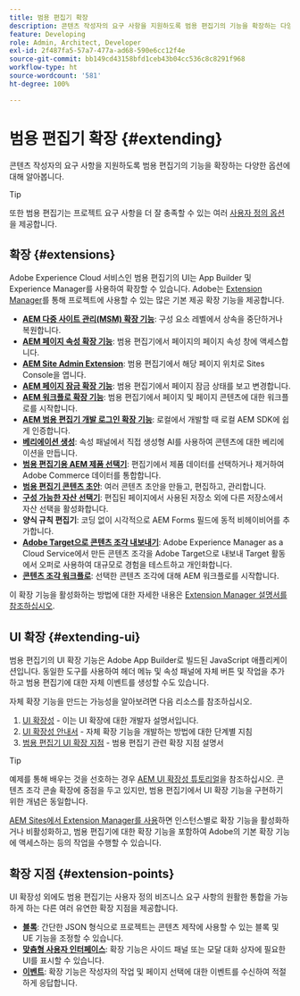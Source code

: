 ```yaml
---
title: 범용 편집기 확장
description: 콘텐츠 작성자의 요구 사항을 지원하도록 범용 편집기의 기능을 확장하는 다양한 옵션에 대해 알아봅니다.
feature: Developing
role: Admin, Architect, Developer
exl-id: 2f487fa5-57a7-477a-ad68-590e6cc12f4e
source-git-commit: bb149cd43158bfd1ceb43b04cc536c8c8291f968
workflow-type: ht
source-wordcount: '581'
ht-degree: 100%

---
```


# 범용 편집기 확장 {#extending}

콘텐츠 작성자의 요구 사항을 지원하도록 범용 편집기의 기능을 확장하는 다양한 옵션에 대해 알아봅니다.

>[!TIP]
>
>또한 범용 편집기는 프로젝트 요구 사항을 더 잘 충족할 수 있는 여러 [사용자 정의 옵션](/help/implementing/universal-editor/customizing.md)을 제공합니다.

## 확장 {#extensions}

Adobe Experience Cloud 서비스인 범용 편집기의 UI는 App Builder 및 Experience Manager를 사용하여 확장할 수 있습니다. Adobe는 [Extension Manager](https://experience.adobe.com/aem/extension-manager)를 통해 프로젝트에 사용할 수 있는 많은 기본 제공 확장 기능을 제공합니다.

* **[AEM 다중 사이트 관리(MSM) 확장 기능](/help/sites-cloud/authoring/universal-editor/authoring.md#inheritance)**: 구성 요소 레벨에서 상속을 중단하거나 복원합니다.
* **[AEM 페이지 속성 확장 기능](/help/sites-cloud/authoring/universal-editor/authoring.md#page-properties)**: 범용 편집기에서 페이지의 페이지 속성 창에 액세스합니다.
* **[AEM Site Admin Extension](/help/sites-cloud/authoring/universal-editor/authoring.md#sites-console)**: 범용 편집기에서 해당 페이지 위치로 Sites Console을 엽니다.
* **[AEM 페이지 잠금 확장 기능](/help/sites-cloud/authoring/universal-editor/authoring.md#locking-pages)**: 범용 편집기에서 페이지 잠금 상태를 보고 변경합니다.
* **[AEM 워크플로 확장 기능](/help/sites-cloud/authoring/universal-editor/authoring.md#workflows)**: 범용 편집기에서 페이지 및 페이지 콘텐츠에 대한 워크플로를 시작합니다.
* **[AEM 범용 편집기 개발 로그인 확장 기능](/help/sites-cloud/authoring/universal-editor/authoring.md#developer-login)**: 로컬에서 개발할 때 로컬 AEM SDK에 쉽게 인증합니다.
* **[베리에이션 생성](/help/generative-ai/generate-variations-integrated-editor.md)**: 속성 패널에서 직접 생성형 AI를 사용하여 콘텐츠에 대한 베리에이션을 만듭니다.
* **[범용 편집기용 AEM 제품 선택기](https://developer.adobe.com/uix/docs/extension-manager/extension-developed-by-adobe/ue-product-picker/)**: 편집기에서 제품 데이터를 선택하거나 제거하여 Adobe Commerce 데이터를 통합합니다.
* **[범용 편집기 콘텐츠 초안](https://developer.adobe.com/uix/docs/extension-manager/extension-developed-by-adobe/universal-editor-content-drafts/)**: 여러 콘텐츠 초안을 만들고, 편집하고, 관리합니다.
* **[구성 가능한 자산 선택기](https://developer.adobe.com/uix/docs/extension-manager/extension-developed-by-adobe/configurable-asset-picker/)**: 편집된 페이지에서 사용된 저장소 외에 다른 저장소에서 자산 선택을 활성화합니다.
* **양식 규칙 편집기**: 코딩 없이 시각적으로 AEM Forms 필드에 동적 비헤이비어를 추가합니다.
* **[Adobe Target으로 콘텐츠 조각 내보내기](https://developer.adobe.com/uix/docs/extension-manager/extension-developed-by-adobe/exporting-content-fragment-to-adobe-target/)**: Adobe Experience Manager as a Cloud Service에서 만든 콘텐츠 조각을 Adobe Target으로 내보내 Target 활동에서 오퍼로 사용하여 대규모로 경험을 테스트하고 개인화합니다.
* **[콘텐츠 조각 워크플로](https://developer.adobe.com/uix/docs/extension-manager/extension-developed-by-adobe/content-fragments-workflows/)**: 선택한 콘텐츠 조각에 대해 AEM 워크플로를 시작합니다.

이 확장 기능을 활성화하는 방법에 대한 자세한 내용은 [Extension Manager 설명서를 참조하십시오](https://developer.adobe.com/uix/docs/extension-manager/feature-highlights/#enablingdisabling-extensions).

## UI 확장 {#extending-ui}

범용 편집기의 UI 확장 기능은 Adobe App Builder로 빌드된 JavaScript 애플리케이션입니다. 동일한 도구를 사용하여 헤더 메뉴 및 속성 패널에 자체 버튼 및 작업을 추가하고 범용 편집기에 대한 자체 이벤트를 생성할 수도 있습니다.

자체 확장 기능을 만드는 가능성을 알아보려면 다음 리소스를 참조하십시오.

1. [UI 확장성](https://developer.adobe.com/uix/docs/) - 이는 UI 확장에 대한 개발자 설명서입니다.
1. [UI 확장성 안내서](https://developer.adobe.com/uix/docs/guides/) - 자체 확장 기능을 개발하는 방법에 대한 단계별 지침
1. [범용 편집기 UI 확장 지점](https://developer.adobe.com/uix/docs/services/aem-universal-editor/) - 범용 편집기 관련 확장 지점 설명서

>[!TIP]
>
>예제를 통해 배우는 것을 선호하는 경우 [AEM UI 확장성 튜토리얼](https://experienceleague.adobe.com/ko/docs/experience-manager-learn/cloud-service/developing/extensibility/ui/overview)을 참조하십시오. 콘텐츠 조각 콘솔 확장에 중점을 두고 있지만, 범용 편집기에서 UI 확장 기능을 구현하기 위한 개념은 동일합니다.

[AEM Sites에서 Extension Manager를 사용](https://developer.adobe.com/uix/docs/extension-manager/)하면 인스턴스별로 확장 기능을 활성화하거나 비활성화하고, 범용 편집기에 대한 확장 기능을 포함하여 Adobe의 기본 확장 기능에 액세스하는 등의 작업을 수행할 수 있습니다.

## 확장 지점 {#extension-points}

UI 확장성 외에도 범용 편집기는 사용자 정의 비즈니스 요구 사항의 원활한 통합을 가능하게 하는 다른 여러 유연한 확장 지점을 제공합니다.

* **[블록](https://www.aem.live/developer/block-collection)**: 간단한 JSON 형식으로 프로젝트는 콘텐츠 제작에 사용할 수 있는 블록 및 UE 기능을 조정할 수 있습니다.
* **[맞춤형 사용자 인터페이스](#extending-ui)**: 확장 기능은 사이드 패널 또는 모달 대화 상자에 필요한 UI를 표시할 수 있습니다.
* **[이벤트](/help/implementing/universal-editor/events.md)**: 확장 기능은 작성자의 작업 및 페이지 선택에 대한 이벤트를 수신하여 적절하게 응답합니다.
